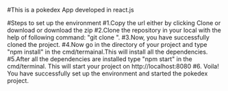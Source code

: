 #This is a pokedex App developed in react.js

#Steps to set up the environment
#1.Copy the url either by clicking Clone or download or download the zip 
#2.Clone the repository in your local with the help of following command: "git clone <url>".
#3.Now, you have successfully cloned the project.
#4.Now go in the directory of your project and type "npm install" in the cmd/termainal.This will install all the dependencies.
#5.After all the dependencies are installed type "npm start" in the cmd/terminal. This will start your project on http://localhost:8080
#6. Voila! You have successfully set up the environment and started the pokedex project.  
  
